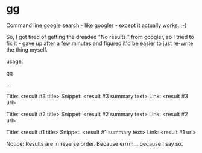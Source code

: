 # gg
Command line google search - like googler - except it actually works.  ;-)

So, I got tired of getting the dreaded "No results." from googler, so I tried to fix it - gave up after a few minutes and figured it'd be easier to just re-write the thing myself.

usage:

gg <your search text>

...

Title:  <result #3 title>
Snippet:  <result #3 summary text>
Link:  <result #3 url>

Title:  <result #2 title>
Snippet:  <result #2 summary text>
Link:  <result #2 url>

Title:  <result #1 title>
Snippet:  <result #1 summary text>
Link:  <result #1 url>

Notice:  Results are in reverse order.  Because errrm... because I say so.

